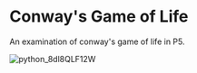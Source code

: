 # Conway's Game of Life
An examination of conway's game of life in P5. 

![python_8dl8QLF12W](https://user-images.githubusercontent.com/37784441/182254386-7e368646-3c61-4425-aa89-fb96ef83bbde.gif)
